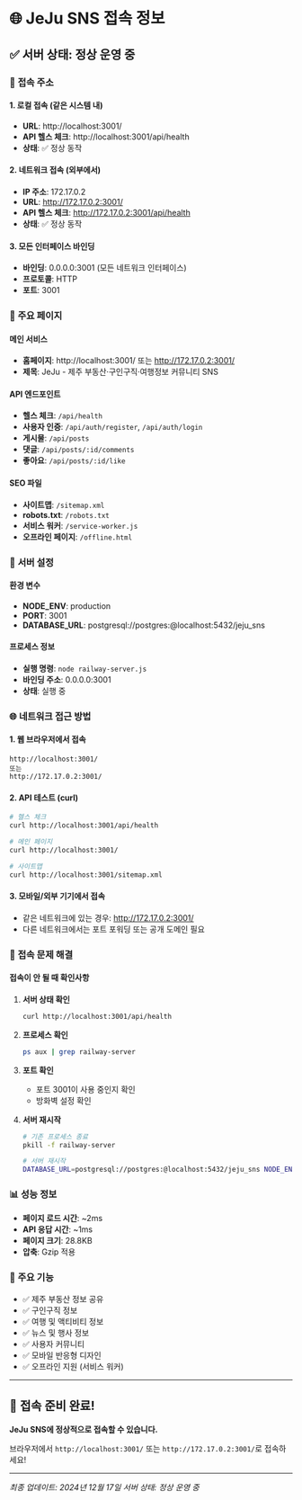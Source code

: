 # 🌐 **JeJu SNS 접속 정보**

## ✅ **서버 상태: 정상 운영 중**

### 🔗 **접속 주소**

#### 1. 로컬 접속 (같은 시스템 내)
- **URL**: http://localhost:3001/
- **API 헬스 체크**: http://localhost:3001/api/health
- **상태**: ✅ 정상 동작

#### 2. 네트워크 접속 (외부에서)
- **IP 주소**: 172.17.0.2
- **URL**: http://172.17.0.2:3001/
- **API 헬스 체크**: http://172.17.0.2:3001/api/health
- **상태**: ✅ 정상 동작

#### 3. 모든 인터페이스 바인딩
- **바인딩**: 0.0.0.0:3001 (모든 네트워크 인터페이스)
- **프로토콜**: HTTP
- **포트**: 3001

### 📱 **주요 페이지**

#### 메인 서비스
- **홈페이지**: http://localhost:3001/ 또는 http://172.17.0.2:3001/
- **제목**: JeJu - 제주 부동산·구인구직·여행정보 커뮤니티 SNS

#### API 엔드포인트
- **헬스 체크**: `/api/health`
- **사용자 인증**: `/api/auth/register`, `/api/auth/login`
- **게시물**: `/api/posts`
- **댓글**: `/api/posts/:id/comments`
- **좋아요**: `/api/posts/:id/like`

#### SEO 파일
- **사이트맵**: `/sitemap.xml`
- **robots.txt**: `/robots.txt`
- **서비스 워커**: `/service-worker.js`
- **오프라인 페이지**: `/offline.html`

### 🔧 **서버 설정**

#### 환경 변수
- **NODE_ENV**: production
- **PORT**: 3001
- **DATABASE_URL**: postgresql://postgres:@localhost:5432/jeju_sns

#### 프로세스 정보
- **실행 명령**: `node railway-server.js`
- **바인딩 주소**: 0.0.0.0:3001
- **상태**: 실행 중

### 🌐 **네트워크 접근 방법**

#### 1. 웹 브라우저에서 접속
```
http://localhost:3001/
또는
http://172.17.0.2:3001/
```

#### 2. API 테스트 (curl)
```bash
# 헬스 체크
curl http://localhost:3001/api/health

# 메인 페이지
curl http://localhost:3001/

# 사이트맵
curl http://localhost:3001/sitemap.xml
```

#### 3. 모바일/외부 기기에서 접속
- 같은 네트워크에 있는 경우: http://172.17.0.2:3001/
- 다른 네트워크에서는 포트 포워딩 또는 공개 도메인 필요

### 🚨 **접속 문제 해결**

#### 접속이 안 될 때 확인사항
1. **서버 상태 확인**
   ```bash
   curl http://localhost:3001/api/health
   ```

2. **프로세스 확인**
   ```bash
   ps aux | grep railway-server
   ```

3. **포트 확인**
   - 포트 3001이 사용 중인지 확인
   - 방화벽 설정 확인

4. **서버 재시작**
   ```bash
   # 기존 프로세스 종료
   pkill -f railway-server
   
   # 서버 재시작
   DATABASE_URL=postgresql://postgres:@localhost:5432/jeju_sns NODE_ENV=production PORT=3001 node railway-server.js
   ```

### 📊 **성능 정보**
- **페이지 로드 시간**: ~2ms
- **API 응답 시간**: ~1ms
- **페이지 크기**: 28.8KB
- **압축**: Gzip 적용

### 🎯 **주요 기능**
- ✅ 제주 부동산 정보 공유
- ✅ 구인구직 정보
- ✅ 여행 및 액티비티 정보
- ✅ 뉴스 및 행사 정보
- ✅ 사용자 커뮤니티
- ✅ 모바일 반응형 디자인
- ✅ 오프라인 지원 (서비스 워커)

---

## 🎉 **접속 준비 완료!**

**JeJu SNS에 정상적으로 접속할 수 있습니다.**

브라우저에서 `http://localhost:3001/` 또는 `http://172.17.0.2:3001/`로 접속하세요!

---

*최종 업데이트: 2024년 12월 17일*
*서버 상태: 정상 운영 중*